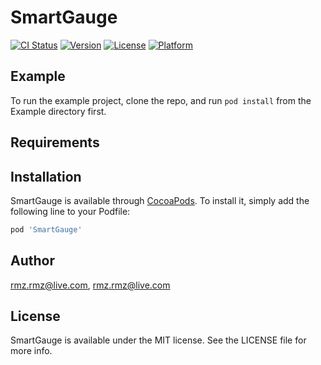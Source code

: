 # SmartGauge

[![CI Status](https://img.shields.io/travis/rmz.rmz@live.com/SmartGauge.svg?style=flat)](https://travis-ci.org/rmz.rmz@live.com/SmartGauge)
[![Version](https://img.shields.io/cocoapods/v/SmartGauge.svg?style=flat)](https://cocoapods.org/pods/SmartGauge)
[![License](https://img.shields.io/cocoapods/l/SmartGauge.svg?style=flat)](https://cocoapods.org/pods/SmartGauge)
[![Platform](https://img.shields.io/cocoapods/p/SmartGauge.svg?style=flat)](https://cocoapods.org/pods/SmartGauge)

## Example

To run the example project, clone the repo, and run `pod install` from the Example directory first.

## Requirements

## Installation

SmartGauge is available through [CocoaPods](https://cocoapods.org). To install
it, simply add the following line to your Podfile:

```ruby
pod 'SmartGauge'
```

## Author

rmz.rmz@live.com, rmz.rmz@live.com

## License

SmartGauge is available under the MIT license. See the LICENSE file for more info.
